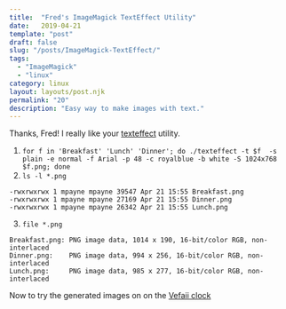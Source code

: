```yaml
---
title:  "Fred's ImageMagick TextEffect Utility"
date:   2019-04-21
template: "post"
draft: false
slug: "/posts/ImageMagick-TextEffect/"
tags:
  - "ImageMagick"
  - "linux"
category: linux 
layout: layouts/post.njk
permalink: "20"
description: "Easy way to make images with text."
---
```



Thanks, Fred!  I really like your 
[texteffect](http://www.fmwconcepts.com/imagemagick/texteffect/index.php)
utility.

1. `for f in 'Breakfast' 'Lunch' 'Dinner'; do ./texteffect -t $f  -s plain -e normal -f Arial -p 48 -c royalblue -b white -S 1024x768 $f.png; done`
2. `ls -l *.png`
```
-rwxrwxrwx 1 mpayne mpayne 39547 Apr 21 15:55 Breakfast.png
-rwxrwxrwx 1 mpayne mpayne 27169 Apr 21 15:55 Dinner.png
-rwxrwxrwx 1 mpayne mpayne 26342 Apr 21 15:55 Lunch.png
```
3. `file *.png`
```
Breakfast.png: PNG image data, 1014 x 190, 16-bit/color RGB, non-interlaced
Dinner.png:    PNG image data, 994 x 256, 16-bit/color RGB, non-interlaced
Lunch.png:     PNG image data, 985 x 277, 16-bit/color RGB, non-interlaced
```

Now to try the generated images on on the 
[Vefaii clock](https://smile.amazon.com/Calendar-Reminder-Dementia-Sufferers-Alzheimers/dp/B07J47XP34/ref=sr_1_fkmrnull_3?crid=1KY4F7LNEWODG&keywords=vefaii+dementia+clock&qid=1555879600&s=gateway&sprefix=Vefaii+clock%2Caps%2C177&sr=8-3-fkmrnull)

